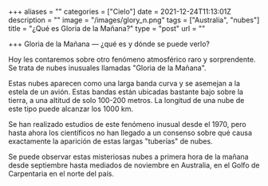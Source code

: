 +++
aliases = ""
categories = ["Cielo"]
date = 2021-12-24T11:13:01Z
description = ""
image = "/images/glory_n.png"
tags = ["Australia", "nubes"]
title = "¿Qué es Gloria de la Mañana?"
type = "post"
url = ""

+++
Gloria de la Mañana — ¿qué es y dónde se puede verlo?  
  
Hoy les contaremos sobre otro fenómeno atmosférico raro y sorprendente. Se trata de nubes inusuales llamadas "Gloria de la Mañana".  
  
Estas nubes aparecen como una larga banda curva y se asemejan a la estela de un avión. Estas bandas están ubicadas bastante bajo sobre la tierra, a una altitud de solo 100-200 metros. La longitud de una nube de este tipo puede alcanzar los 1000 km.  
  
Se han realizado estudios de este fenómeno inusual desde el 1970, pero hasta ahora los científicos no han llegado a un consenso sobre qué causa exactamente la aparición de estas largas "tuberías" de nubes.  
  
Se puede observar estas misteriosas nubes a primera hora de la mañana desde septiembre hasta mediados de noviembre en Australia, en el Golfo de Carpentaria en el norte del país.